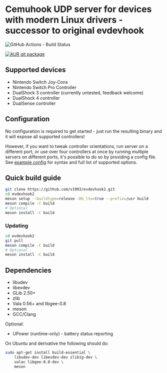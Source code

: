 # Cemuhook UDP server for devices with modern Linux drivers - successor to original evdevhook
![GitHub Actions - Build Status](https://img.shields.io/github/actions/workflow/status/v1993/evdevhook2/meson.yml)

[![AUR git package](https://img.shields.io/badge/aur-evdevhook2--git-blue)](https://aur.archlinux.org/packages/evdevhook2-git)

## Supported devices

* Nintendo Switch Joy-Cons
* Nintendo Switch Pro Controller
* DualShock 3 controller (currently untested, feedback welcome)
* DualShock 4 controller
* DualSense controller

## Configuration

No configuration is required to get started - just run the resulting binary and
it will expose all supported controllers!

However, if you want to tweak controller orientations, run server on a different
port, or use over four controllers at once by running multiple servers on
different ports, it's possible to do so by providing a config file. See
[example config](ExampleConfig.ini) for syntax and full list of supported options.

## Quick build guide

```bash
git clone https://github.com/v1993/evdevhook2.git
cd evdevhook2
meson setup --buildtype=release -Db_lto=true --prefix=/usr build
meson compile -C build
# Optional
meson install -C build
```

### Updating
```bash
cd evdevhook2
git pull
meson compile -C build
# Optional
meson install -C build
```

## Dependencies
* libudev
* libevdev
* GLib 2.50+
* zlib
* Vala 0.56+ and libgee-0.8
* meson
* GCC/Clang

Optional:
* UPower (runtime-only) - battery status reporting

On Ubuntu and derivative the following should do:

```bash
sudo apt-get install build-essential \
    libudev-dev libevdev-dev zlib1g-dev \
    valac libgee-0.8-dev \
    meson
```
